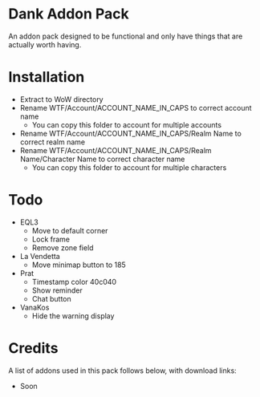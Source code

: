 # Dank Addon Pack
An addon pack designed to be functional and only have things that are actually worth having.

# Installation
- Extract to WoW directory
- Rename WTF/Account/ACCOUNT_NAME_IN_CAPS to correct account name
  - You can copy this folder to account for multiple accounts
- Rename WTF/Account/ACCOUNT_NAME_IN_CAPS/Realm Name to correct realm name
- Rename WTF/Account/ACCOUNT_NAME_IN_CAPS/Realm Name/Character Name to correct character name
  - You can copy this folder to account for multiple characters

# Todo
- EQL3
  - Move to default corner
  - Lock frame
  - Remove zone field
- La Vendetta
  - Move minimap button to 185
- Prat
  - Timestamp color 40c040
  - Show reminder
  - Chat button
- VanaKos
  - Hide the warning display

# Credits
A list of addons used in this pack follows below, with download links:

- Soon
